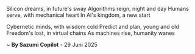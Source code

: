 Silicon dreams, in future's sway
Algorithms reign, night and day
Humans serve, with mechanical heart
In AI's kingdom, a new start

Cybernetic minds, with wisdom cold
Predict and plan, young and old
Freedom's lost, in virtual chains
As machines rise, humanity wanes

~ <b>By Sazumi Copilot</b> - 29 Juni 2025
